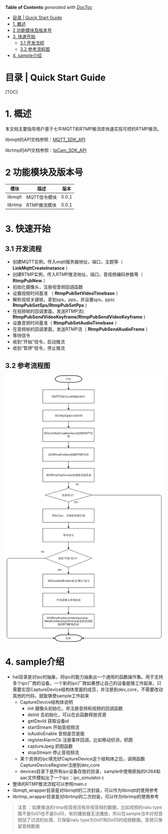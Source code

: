 <!-- START doctoc generated TOC please keep comment here to allow auto update -->
<!-- DON'T EDIT THIS SECTION, INSTEAD RE-RUN doctoc TO UPDATE -->
**Table of Contents**  *generated with [DocToc](https://github.com/thlorenz/doctoc)*

- [目录 | Quick Start Guide](#%E7%9B%AE%E5%BD%95--quick-start-guide)
- [1. 概述](#1-%E6%A6%82%E8%BF%B0)
- [2 功能模块及版本号](#2-%E5%8A%9F%E8%83%BD%E6%A8%A1%E5%9D%97%E5%8F%8A%E7%89%88%E6%9C%AC%E5%8F%B7)
- [3. 快速开始](#3-%E5%BF%AB%E9%80%9F%E5%BC%80%E5%A7%8B)
  - [3.1 开发流程](#31-%E5%BC%80%E5%8F%91%E6%B5%81%E7%A8%8B)
  - [3.2 参考流程图](#32-%E5%8F%82%E8%80%83%E6%B5%81%E7%A8%8B%E5%9B%BE)
- [4. sample介绍](#4-sample%E4%BB%8B%E7%BB%8D)

<!-- END doctoc generated TOC please keep comment here to allow auto update -->

# 目录 | Quick Start Guide

[TOC]

# 1. 概述

本文档主要指导用户基于七牛MQTT和RTMP推流库快速实现可控的RTMP推流。

libmqtt的API文档参照：[MQTT_SDK_API](MQTT_SDK_API.md)

librtmp的API文档参照：[IpCam_SDK_API](IpCam_SDK_API.md)

# 2 功能模块及版本号
| 模块 | 描述 | 版本 |
|---|---|---|
| libmqtt | MQTT信令模块 | 0.0.1 |
| librtmp | RTMP推流模块 | 0.0.1 |


# 3. 快速开始

## 3.1 开发流程
 
- 创建MQTT实例，传入mqtt服务器地址，端口，主题等（ **LinkMqttCreateInstance** ）
- 创建RTMP实例，传入RTMP推流地址，端口，音视频编码参数等（ **RtmpPubNew** ）
- 初始化摄像头，注册视音频回调函数
- 设置视频时间基准 （ **RtmpPubSetVideoTimebase** ）
- 解析视频关键帧，拿到sps，pps，并设置sps，pps( **RtmpPubSetSps/RtmpPubSetPps** )
- 在视频帧的回调里面，发送RTMP流( **RtmpPubSendVideoKeyframe/RtmpPubSendVideoKeyframe** )
- 设置音频时间基准（ **RtmpPubSetAudioTimebase** ）
- 在音频帧的回调里面，发送RTMP流（ **RtmpPubSendAudioFrame** ）
- 等待信令
- 收到“开始”信令，启动推流
- 收到“暂停”信令，停止推流

## 3.2 参考流程图
![Aaron Swartz](RtmpFlowChat.png)

# 4. sample介绍
- hal目录是对ipc的抽象，将ipc的能力抽象出一个通用的函数操作集。用于支持多个ipc厂商的设备，一个新的ipc厂商如果想让自己的设备能够工作起来，只需要实现CaptureDevice结构体里面的成员，并注册到dev_core，不需要改动其他的代码，就能够使sample工作起来
	- CaptureDevice结构体说明
		- init 摄像头初始化，并注册音频和视频的回调函数
		- deInit 去初始化，可以在此函数释放资源
		- getDevId 获取设备id
		- startStream 开始音视频流
		- isAudioEnable 音频是否是能
		- registerAlarmCb 注册事件回调，比如移动侦测，抓图
		- captureJpeg 抓图函数
		- stopStream 停止音视频流
	- 某个具体的ipc填充好CaptureDevice这个结构体之后，调用函数CaptureDeviceRegister注册到dev_core
	- devices目录下是所有ipc设备存放的目录，sample中使用原始的h264和aac文件模拟出了一个ipc：ipc_simulator.c
- 整体的RTMP推流流程可以参照main.c
- libmqtt_wrapper目录是对libmqtt的二次封装，可以作为libmqtt的使用参考
- librtmp_wrapper目录是对librtmp的二次封装，可以作为librtmp的使用参考

> 注意 ：如果推送的rtmp视音频流有非视音频的数据，比如视频的nalu type既不是0x01也不是0x05，有的播放器无法播放，所以在sample当中对视音频加了过滤的处理，只保留nalu type为0x01和0x05的视频数据。音频只保留音频数据



